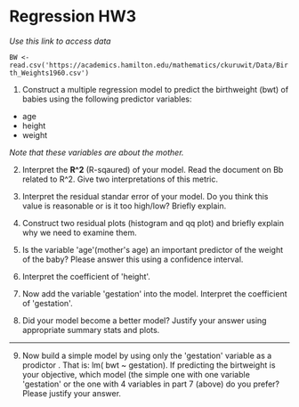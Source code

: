 # Regression HW3

*Use this link to access data*
  
``BW <-  read.csv('https://academics.hamilton.edu/mathematics/ckuruwit/Data/Birth_Weights1960.csv')``


1.  Construct a multiple regression model to predict the birthweight (bwt) of babies using the following predictor variables:
* age 
* height
* weight 

*Note that these variables are about the mother.*

2.  Interpret the **R^2** (R-sqaured) of your model.  Read the document on Bb related to R^2.  Give two interpretations of this metric.


3. Interpret the residual standar error of your model.  Do you think this value is reasonable or is it too high/low?  Briefly explain. 

4.  Construct two residual plots (histogram and qq plot) and briefly explain why we need to examine them.

5.  Is the variable 'age'(mother's age) an important predictor of the weight of the baby?  Please answer this using a confidence interval.


6.  Interpret the coefficient of 'height'.


7.  Now add the variable 'gestation' into the model. Interpret the coefficient of 'gestation'.

8. Did your model become a better model?  Justify your answer using appropriate summary stats and plots.

---

9. Now build a simple model by using only the 'gestation' variable as a prodictor .  That is: lm( bwt ~ gestation).
If predicting the birtweight is your objective, which model (the simple one with one variable 'gestation' or the one with 4 variables in part 7 (above) do you prefer?  Please justify your answer.

